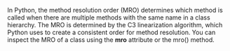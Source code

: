 In Python, the method resolution order (MRO) determines which method is called when there are multiple methods with the same name in a class hierarchy. The MRO is determined by the C3 linearization algorithm, which Python uses to create a consistent order for method resolution.
You can inspect the MRO of a class using the __mro__ attribute or the mro() method.